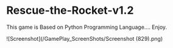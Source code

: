# Rescue-the-Rocket-v1.2
This game is Based on Python Programming Language.... Enjoy.

![Screenshot](/GamePlay_ScreenShots/Screenshot (829).png)
